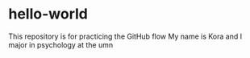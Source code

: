 # hello-world
This repository is for practicing the GitHub flow 
My name is Kora and I major in psychology at the umn

